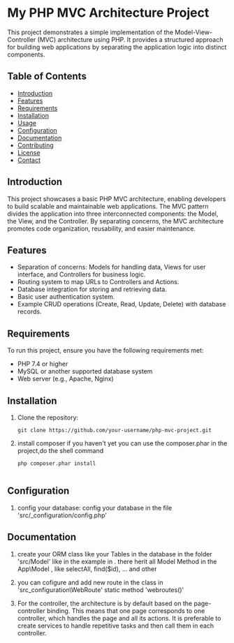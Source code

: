 # My PHP MVC Architecture Project

This project demonstrates a simple implementation of the Model-View-Controller (MVC) architecture using PHP. It provides a structured approach for building web applications by separating the application logic into distinct components.

## Table of Contents

- [Introduction](#introduction)
- [Features](#features)
- [Requirements](#requirements)
- [Installation](#installation)
- [Usage](#usage)
- [Configuration](#configuration)
- [Documentation](#documentation)
- [Contributing](#contributing)
- [License](#license)
- [Contact](#contact)

## Introduction

This project showcases a basic PHP MVC architecture, enabling developers to build scalable and maintainable web applications. The MVC pattern divides the application into three interconnected components: the Model, the View, and the Controller. By separating concerns, the MVC architecture promotes code organization, reusability, and easier maintenance.

## Features

- Separation of concerns: Models for handling data, Views for user interface, and Controllers for business logic.
- Routing system to map URLs to Controllers and Actions.
- Database integration for storing and retrieving data.
- Basic user authentication system.
- Example CRUD operations (Create, Read, Update, Delete) with database records.

## Requirements

To run this project, ensure you have the following requirements met:

- PHP 7.4 or higher
- MySQL or another supported database system
- Web server (e.g., Apache, Nginx)

## Installation
1. Clone the repository:
   ```shell
   git clone https://github.com/your-username/php-mvc-project.git

2. install composer if you haven't yet
   you can use the composer.phar in the project,do the shell command 
   ```shell
   php composer.phar install


## Configuration
1. config your database:
   config your database in the file 'src/_configuration/config.php'


## Documentation
1. 
   create your ORM class like your Tables in the database in the folder 'src/Model'
   like in the example in .
   there herit all Model Method in the App\Model , like selectAll, find($id), ... and other 

2.
   you can cofigure and add new route in the class in 'src\_configuration\WebRoute' static method 'webroutes()'

3.
   For the controller, the architecture is by default based on the page-controller binding. This means that one page corresponds to one controller, which handles the page and all its actions. It is preferable to create services to handle repetitive tasks and then call them in each controller.

   